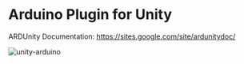 #  Arduino Plugin for Unity

ARDUnity Documentation: https://sites.google.com/site/ardunitydoc/

![unity-arduino](https://user-images.githubusercontent.com/18353476/28999348-13903918-79f8-11e7-8349-8d90dbb867c7.png)

